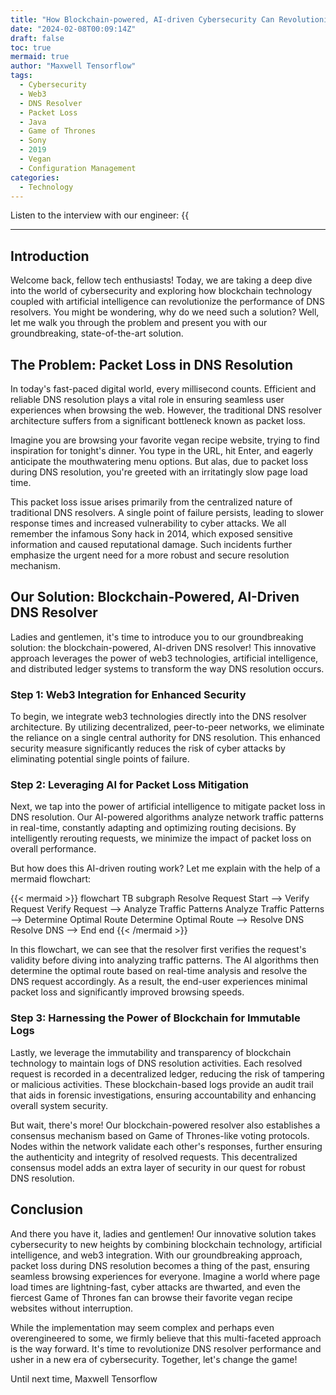 ```yaml
---
title: "How Blockchain-powered, AI-driven Cybersecurity Can Revolutionize DNS Resolver Performance"
date: "2024-02-08T00:09:14Z"
draft: false
toc: true
mermaid: true
author: "Maxwell Tensorflow"
tags:
  - Cybersecurity
  - Web3
  - DNS Resolver
  - Packet Loss
  - Java
  - Game of Thrones
  - Sony
  - 2019
  - Vegan
  - Configuration Management
categories:
  - Technology
---
```


Listen to the interview with our engineer: {{<audio src="https://s3.chaops.de/shitops/podcasts/how-blockchain-powered-ai-driven-cybersecurity-can-revolutionize-dns-resolver-performance.mp3" class="audio">}}

---

## Introduction

Welcome back, fellow tech enthusiasts! Today, we are taking a deep dive into the world of cybersecurity and exploring how blockchain technology coupled with artificial intelligence can revolutionize the performance of DNS resolvers. You might be wondering, why do we need such a solution? Well, let me walk you through the problem and present you with our groundbreaking, state-of-the-art solution.

## The Problem: Packet Loss in DNS Resolution

In today's fast-paced digital world, every millisecond counts. Efficient and reliable DNS resolution plays a vital role in ensuring seamless user experiences when browsing the web. However, the traditional DNS resolver architecture suffers from a significant bottleneck known as packet loss.

Imagine you are browsing your favorite vegan recipe website, trying to find inspiration for tonight's dinner. You type in the URL, hit Enter, and eagerly anticipate the mouthwatering menu options. But alas, due to packet loss during DNS resolution, you're greeted with an irritatingly slow page load time.

This packet loss issue arises primarily from the centralized nature of traditional DNS resolvers. A single point of failure persists, leading to slower response times and increased vulnerability to cyber attacks. We all remember the infamous Sony hack in 2014, which exposed sensitive information and caused reputational damage. Such incidents further emphasize the urgent need for a more robust and secure resolution mechanism.

## Our Solution: Blockchain-Powered, AI-Driven DNS Resolver

Ladies and gentlemen, it's time to introduce you to our groundbreaking solution: the blockchain-powered, AI-driven DNS resolver! This innovative approach leverages the power of web3 technologies, artificial intelligence, and distributed ledger systems to transform the way DNS resolution occurs.

### Step 1: Web3 Integration for Enhanced Security

To begin, we integrate web3 technologies directly into the DNS resolver architecture. By utilizing decentralized, peer-to-peer networks, we eliminate the reliance on a single central authority for DNS resolution. This enhanced security measure significantly reduces the risk of cyber attacks by eliminating potential single points of failure.

### Step 2: Leveraging AI for Packet Loss Mitigation

Next, we tap into the power of artificial intelligence to mitigate packet loss in DNS resolution. Our AI-powered algorithms analyze network traffic patterns in real-time, constantly adapting and optimizing routing decisions. By intelligently rerouting requests, we minimize the impact of packet loss on overall performance.

But how does this AI-driven routing work? Let me explain with the help of a mermaid flowchart:

{{< mermaid >}}
flowchart TB
    subgraph Resolve Request
        Start --> Verify Request
        Verify Request --> Analyze Traffic Patterns
        Analyze Traffic Patterns --> Determine Optimal Route
        Determine Optimal Route --> Resolve DNS
        Resolve DNS --> End
    end
{{< /mermaid >}}

In this flowchart, we can see that the resolver first verifies the request's validity before diving into analyzing traffic patterns. The AI algorithms then determine the optimal route based on real-time analysis and resolve the DNS request accordingly. As a result, the end-user experiences minimal packet loss and significantly improved browsing speeds.

### Step 3: Harnessing the Power of Blockchain for Immutable Logs

Lastly, we leverage the immutability and transparency of blockchain technology to maintain logs of DNS resolution activities. Each resolved request is recorded in a decentralized ledger, reducing the risk of tampering or malicious activities. These blockchain-based logs provide an audit trail that aids in forensic investigations, ensuring accountability and enhancing overall system security.

But wait, there's more! Our blockchain-powered resolver also establishes a consensus mechanism based on Game of Thrones-like voting protocols. Nodes within the network validate each other's responses, further ensuring the authenticity and integrity of resolved requests. This decentralized consensus model adds an extra layer of security in our quest for robust DNS resolution.

## Conclusion

And there you have it, ladies and gentlemen! Our innovative solution takes cybersecurity to new heights by combining blockchain technology, artificial intelligence, and web3 integration. With our groundbreaking approach, packet loss during DNS resolution becomes a thing of the past, ensuring seamless browsing experiences for everyone. Imagine a world where page load times are lightning-fast, cyber attacks are thwarted, and even the fiercest Game of Thrones fan can browse their favorite vegan recipe websites without interruption.

While the implementation may seem complex and perhaps even overengineered to some, we firmly believe that this multi-faceted approach is the way forward. It's time to revolutionize DNS resolver performance and usher in a new era of cybersecurity. Together, let's change the game!

Until next time,
Maxwell Tensorflow